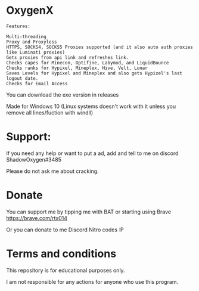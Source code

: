 # OxygenX

```
Features:

Multi-threading
Proxy and Proxyless
HTTPS, SOCKS4, SOCKS5 Proxies supported (and it also auto auth proxies like Luminati proxies)
Gets proxies from api link and refreshes link.
Checks capes for Minecon, Optifine, Labymod, and LiquidBounce
Checks ranks for Hypixel, Mineplex, Hive, Velt, Lunar
Saves Levels for Hypixel and Mineplex and also gets Hypixel's last logout date.
Checks for Email Access
```

You can download the exe version in releases

Made for Windows 10 (Linux systems doesn't work with it unless you remove all lines/fuction with windll)
# Support:
If you need any help or want to put a ad, add and tell to me on discord ShadowOxygen#3485

Please do not ask me about cracking.

# Donate
You can support me by tipping me with BAT or starting using Brave https://brave.com/rtx014

Or you can donate to me Discord Nitro codes :P


# Terms and conditions
This repository is for educational purposes only.

I am not responsible for any actions for anyone who use this program.
